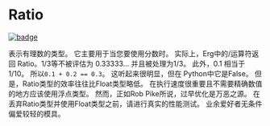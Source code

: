 # Ratio

[![badge](https://img.shields.io/endpoint.svg?url=https%3A%2F%2Fgezf7g7pd5.execute-api.ap-northeast-1.amazonaws.com%2Fdefault%2Fsource_up_to_date%3Fowner%3Derg-lang%26repos%3Derg%26ref%3Dmain%26path%3Ddoc/EN/API/types/classes/Ratio.md%26commit_hash%3Dd15cbbf7b33df0f78a575cff9679d84c36ea3ab1)](https://gezf7g7pd5.execute-api.ap-northeast-1.amazonaws.com/default/source_up_to_date?owner=erg-lang&repos=erg&ref=main&path=doc/EN/API/types/classes/Ratio.md&commit_hash=d15cbbf7b33df0f78a575cff9679d84c36ea3ab1)

表示有理数的类型。 它主要用于当您要使用分数时。
实际上，Erg中的/运算符返回 Ratio。1/3等不被评估为 0.33333... 并且被处理为1/3。 此外，0.1 相当于 1/10。 所以`0.1 + 0.2 == 0.3`。 这听起来很明显，但在 Python中它是False。
但是，Ratio类型的效率往往比Float类型略低。 在执行速度很重要且不需要精确数值的地方应该使用浮点类型。 然而，正如Rob Pike所说，过早优化是万恶之源。 在丢弃Ratio类型并使用Float类型之前，请进行真实的性能测试。 业余爱好者无条件偏爱较轻的模具。
